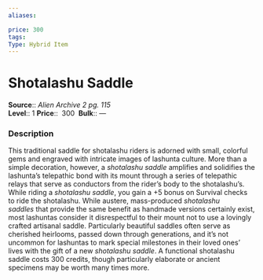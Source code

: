 ```yaml
---
aliases: 

price: 300
tags: 
Type: Hybrid Item
---
```


# Shotalashu Saddle

**Source**:: _Alien Archive 2 pg. 115_  
**Level**:: 1
**Price**::  300 
**Bulk**:: —

### Description

This traditional saddle for shotalashu riders is adorned with small, colorful gems and engraved with intricate images of lashunta culture. More than a simple decoration, however, a _shotalashu saddle_ amplifies and solidifies the lashunta’s telepathic bond with its mount through a series of telepathic relays that serve as conductors from the rider’s body to the shotalashu’s. While riding a _shotalashu saddle_, you gain a +5 bonus on Survival checks to ride the shotalashu. While austere, mass-produced _shotalashu saddles_ that provide the same benefit as handmade versions certainly exist, most lashuntas consider it disrespectful to their mount not to use a lovingly crafted artisanal saddle. Particularly beautiful saddles often serve as cherished heirlooms, passed down through generations, and it’s not uncommon for lashuntas to mark special milestones in their loved ones’ lives with the gift of a new _shotalashu saddle_. A functional shotalashu saddle costs 300 credits, though particularly elaborate or ancient specimens may be worth many times more.

